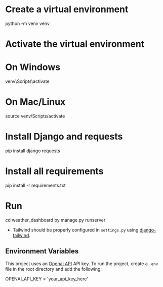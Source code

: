 
# Create a virtual environment
python -m venv venv

# Activate the virtual environment
# On Windows
venv\Scripts\activate
# On Mac/Linux
source venv/Scripts/activate

# Install Django and requests
pip install django requests

# Install all requirements
pip install -r requirements.txt

# Run
cd weather_dashboard
py manage.py runserver

- Tailwind should be properly configured in `settings.py` using [django-tailwind](https://django-tailwind.readthedocs.io/en/latest/).


## Environment Variables

This project uses an [Openai API](https://platform.openai.com/api-keys) API key. To run the project, create a `.env` file in the root directory and add the following:

OPENAI_API_KEY = 'your_api_key_here'
